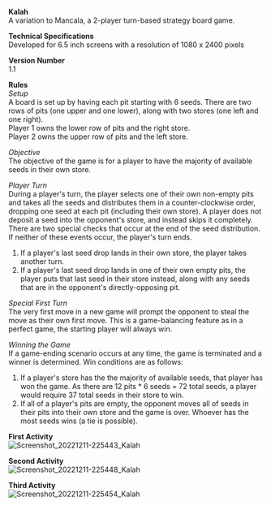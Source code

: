 **Kalah**  
A variation to Mancala, a 2-player turn-based strategy board game.  

**Technical Specifications**  
Developed for 6.5 inch screens with a resolution of 1080 x 2400 pixels  

**Version Number**  
1.1  

**Rules**  
*Setup*  
A board is set up by having each pit starting with 6 seeds. 
There are two rows of pits (one upper and one lower), along with two stores (one left and one right).  
Player 1 owns the lower row of pits and the right store.  
Player 2 owns the upper row of pits and the left store.

*Objective*  
The objective of the game is for a player to have the majority of available seeds in their own store.  

*Player Turn*  
During a player's turn, the player selects one of their own non-empty pits and takes all the seeds and distributes them in a counter-clockwise order, dropping one seed at each pit (including their own store). A player does not deposit a seed into the opponent's store, and instead skips it completely. There are two special checks that occur at the end of the seed distribution. If neither of these events occur, the player's turn ends.    
1. If a player's last seed drop lands in their own store, the player takes another turn.  
2. If a player's last seed drop lands in one of their own empty pits, the player puts that last seed in their store instead, along with any seeds that are in the opponent's directly-opposing pit.  

*Special First Turn*  
The very first move in a new game will prompt the opponent to steal the move as their own first move. This is a game-balancing feature as in a perfect game, the starting player will always win.  

*Winning the Game*  
If a game-ending scenario occurs at any time, the game is terminated and a winner is determined. Win conditions are as follows:   
1. If a player's store has the the majority of available seeds, that player has won the game. As there are 12 pits * 6 seeds = 72 total seeds, a player would require 37 total seeds in their store to win.  
2. If all of a player's pits are empty, the opponent moves all of seeds in their pits into their own store and the game is over. Whoever has the most seeds wins (a tie is possible).  

**First Activity**  
![Screenshot_20221211-225443_Kalah](https://user-images.githubusercontent.com/92837310/206957554-3cbb4997-1cb2-406a-b5c6-e30d36250d24.jpg)

**Second Activity**  
![Screenshot_20221211-225448_Kalah](https://user-images.githubusercontent.com/92837310/206957566-3662417a-2777-4a70-a52e-446a97eff12a.jpg)

**Third Activity**  
![Screenshot_20221211-225454_Kalah](https://user-images.githubusercontent.com/92837310/206957561-07f53ade-e085-4713-8fa3-a3a74f8d63cd.jpg)
